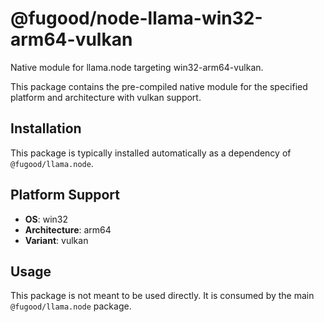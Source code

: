 # @fugood/node-llama-win32-arm64-vulkan

Native module for llama.node targeting win32-arm64-vulkan.

This package contains the pre-compiled native module for the specified platform and architecture with vulkan support.

## Installation

This package is typically installed automatically as a dependency of `@fugood/llama.node`.

## Platform Support

- **OS**: win32
- **Architecture**: arm64
- **Variant**: vulkan

## Usage

This package is not meant to be used directly. It is consumed by the main `@fugood/llama.node` package.
